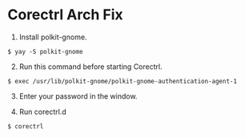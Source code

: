 # Corectrl Arch Fix

1. Install polkit-gnome.
```
$ yay -S polkit-gnome
```

2. Run this command before starting Corectrl.
```
$ exec /usr/lib/polkit-gnome/polkit-gnome-authentication-agent-1
```

3. Enter your password in the window.

4. Run corectrl.d
```
$ corectrl
```